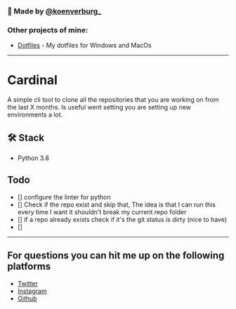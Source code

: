 ### 👋 Made by [@koenverburg_](https://twitter.com/koenverburg_)

### Other projects of mine:

- [Dotfiles](https://github.com/koenverburg/dotfiles) - My dotfiles for Windows and MacOs

---

# Cardinal
A simple cli tool to clone all the repositories that you are working on from the last X months.
Is useful went setting you are setting up new environments a lot.

## 🛠️ Stack

- Python 3.8

## Todo
- [] configure the linter for python
- [] Check if the repo exist and skip that, The idea is that I can run this every time I want it shouldn't break my current repo folder
- [] if a repo already exists check if it's the git status is dirty (nice to have)
- []
---

## For questions you can hit me up on the following platforms

- [Twitter](https://twitter.com/koenverburg_)
- [Instagram](https://www.instagram.com/koenverburg_/)
- [Github](https://github.com/koenverburg)
